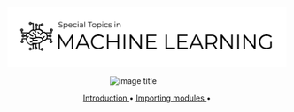 <br>
<br>
<p align="center">
  <img src="images/mltopics.png" 
       width="800">

&nbsp;&nbsp;&nbsp;&nbsp;&nbsp;&nbsp;&nbsp;&nbsp;&nbsp;&nbsp;&nbsp;&nbsp;&nbsp;&nbsp;&nbsp;&nbsp;&nbsp;&nbsp;&nbsp;&nbsp;&nbsp;&nbsp;&nbsp;&nbsp;&nbsp;&nbsp;&nbsp;&nbsp;&nbsp;&nbsp;&nbsp;&nbsp;&nbsp;&nbsp;&nbsp;&nbsp;&nbsp;&nbsp;&nbsp;&nbsp;&nbsp;&nbsp;&nbsp;&nbsp;&nbsp;&nbsp;
![image title](https://img.shields.io/badge/R-v3.5.0-green.svg) 


<p align="center">
  <a href="#Introduction"> Introduction </a> •
  <a href="#import"> Importing modules </a> •
</p>
